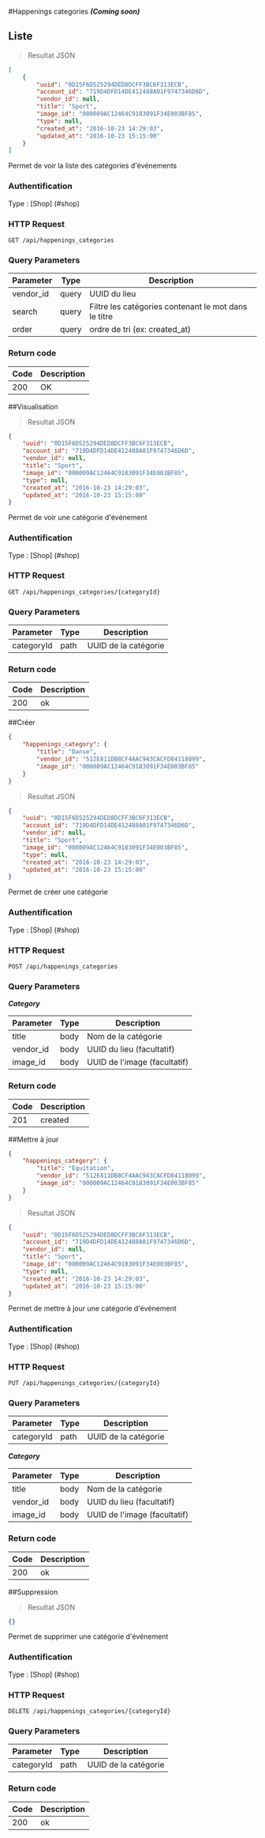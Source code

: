 #Happenings categories
***(Coming soon)***
## Liste

>  Resultat JSON

```json
[
    {
        "uuid": "0D15F6D525294DED8DCFF3BC6F313ECB",
        "account_id": "719D4DFD14DE412488A01F9747346D6D",
        "vendor_id": null,
        "title": "Sport",
        "image_id": "000009AC12464C9183091F34E003BF85",
        "type": null,
        "created_at": "2016-10-23 14:29:03",
        "updated_at": "2016-10-23 15:15:00"
    }
]
```

Permet de voir la liste des catégories d'événements

### Authentification

Type : [Shop] (#shop)

### HTTP Request

`GET /api/happenings_categories`

### Query Parameters

Parameter | Type | Description
--------- | --------- | -----------
vendor_id | query | UUID du lieu
search | query | Filtre les catégories contenant le mot dans le titre
order | query | ordre de tri (ex: created_at)

### Return code
Code | Description
------- | ---------
200 | OK

##Visualisation

> Resultat JSON

```json
{
    "uuid": "0D15F6D525294DED8DCFF3BC6F313ECB",
    "account_id": "719D4DFD14DE412488A01F9747346D6D",
    "vendor_id": null,
    "title": "Sport",
    "image_id": "000009AC12464C9183091F34E003BF85",
    "type": null,
    "created_at": "2016-10-23 14:29:03",
    "updated_at": "2016-10-23 15:15:00"
}
```

Permet de voir une catégorie d'événement

### Authentification

Type : [Shop] (#shop)

### HTTP Request

`GET /api/happenings_categories/{categoryId}`

### Query Parameters

Parameter | Type | Description
--------- | --------- | -----------
categoryId | path | UUID de la catégorie


### Return code
Code | Description
------- | ---------
200 | ok

##Créer

```json
{
    "happenings_category": {
        "title": "Danse",
        "vendor_id": "512E811DB8CF4AAC943CACFD84118099",
        "image_id": "000009AC12464C9183091F34E003BF85"
    }
}
```
> Resultat JSON

```json
{
    "uuid": "0D15F6D525294DED8DCFF3BC6F313ECB",
    "account_id": "719D4DFD14DE412488A01F9747346D6D",
    "vendor_id": null,
    "title": "Sport",
    "image_id": "000009AC12464C9183091F34E003BF85",
    "type": null,
    "created_at": "2016-10-23 14:29:03",
    "updated_at": "2016-10-23 15:15:00"
}
```

Permet de créer une catégorie

### Authentification

Type : [Shop] (#shop)

### HTTP Request

`POST /api/happenings_categories`

### Query Parameters
***Category***

Parameter | Type | Description
--------- | --------- | -----------
title | body | Nom de la catégorie
vendor_id | body | UUID du lieu (facultatif)
image_id | body | UUID de l'image (facultatif)

### Return code
Code | Description
------- | ---------
201 | created

##Mettre à jour

```json
{
    "happenings_category": {
        "title": "Equitation",
        "vendor_id": "512E811DB8CF4AAC943CACFD84118099",
        "image_id": "000009AC12464C9183091F34E003BF85"
    }
}
```
> Resultat JSON

```json
{
    "uuid": "0D15F6D525294DED8DCFF3BC6F313ECB",
    "account_id": "719D4DFD14DE412488A01F9747346D6D",
    "vendor_id": null,
    "title": "Sport",
    "image_id": "000009AC12464C9183091F34E003BF85",
    "type": null,
    "created_at": "2016-10-23 14:29:03",
    "updated_at": "2016-10-23 15:15:00"
}
```

Permet de mettre à jour une catégorie d'événement

### Authentification

Type : [Shop] (#shop)

### HTTP Request

`PUT /api/happenings_categories/{categoryId}`

### Query Parameters
Parameter | Type | Description
--------- | --------- | -----------
categoryId | path | UUID de la catégorie

***Category***

Parameter | Type | Description
--------- | --------- | -----------
title | body | Nom de la catégorie
vendor_id | body | UUID du lieu (facultatif)
image_id | body | UUID de l'image (facultatif)



### Return code
Code | Description
------- | ---------
200 | ok

##Suppression

> Resultat JSON

```json
{}
```

Permet de supprimer une catégorie d'événement

### Authentification

Type : [Shop] (#shop)

### HTTP Request

`DELETE /api/happenings_categories/{categoryId}`

### Query Parameters
Parameter | Type | Description
--------- | --------- | -----------
categoryId | path | UUID de la catégorie


### Return code
Code | Description
------- | ---------
200 | ok
